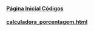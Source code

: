 #### [Página Inicial Códigos](https://felipebros.github.io/Codigos/)
#### [calculadora_porcentagem.html](https://felipebros.github.io/Codigos/src/calculadora_porcentagem.html)
